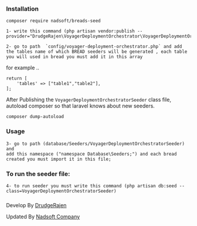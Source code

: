 


### Installation

```composer require nadsoft/breads-seed```


```
1- write this command (php artisan vendor:publish --provider="DrudgeRajen\VoyagerDeploymentOrchestrator\VoyagerDeploymentOrchestratorServiceProvider") 
```
```
2- go to path  `config/voyager-deployment-orchestrator.php` and add the tables name of which BREAD seeders will be generated , each table you will used in bread you must add it in this array
```
for example ..
```
return [
    'tables' => ["table1","table2"],
];
```

After Publishing the `VoyagerDeploymentOrchestratorSeeder` class file,
autoload composer so that laravel knows about new seeders.

``composer dump-autoload``

### Usage
```
3- go to path (database/Seeders/VoyagerDeploymentOrchestratorSeeder) and 
add this namespace ("namespace Database\Seeders;") and each bread created you must import it in this file;

```
### To run the seeder file:
```
4- to run seeder you must write this command (php artisan db:seed --class=VoyagerDeploymentOrchestratorSeeder)
```

###
Develop By <a href="https://github.com/DrudgeRajen/"> DrudgeRajen </a> 

Updated By  <a href="https://nadsoft.net/"> Nadsoft Company </a>
